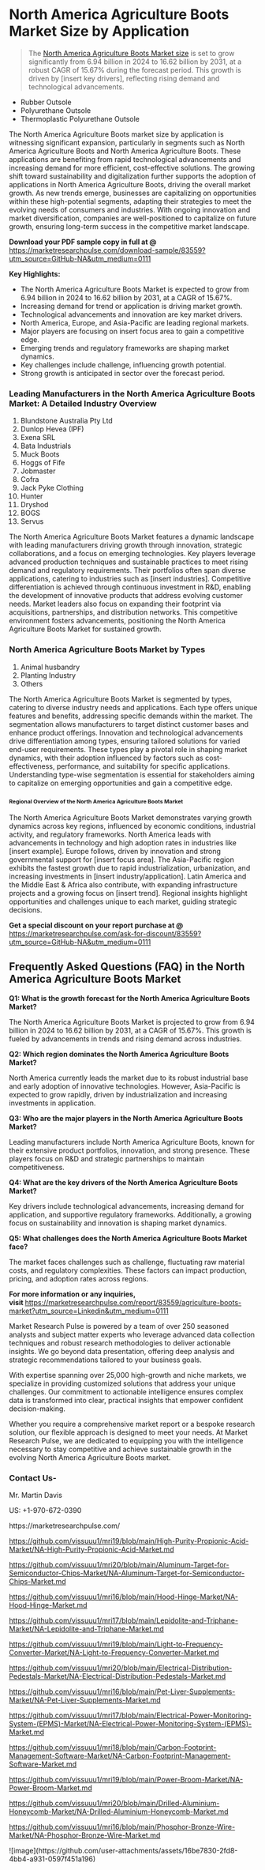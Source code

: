 <h1>North America Agriculture Boots Market&nbsp;Size by Application</h1><blockquote><p>The <a href="https://marketresearchpulse.com/download-sample/83559?utm_source=GitHub-NA&amp;utm_medium=0111">North America Agriculture Boots Market size</a> is set to grow significantly from 6.94 billion in 2024 to 16.62 billion by 2031, at a robust CAGR of 15.67% during the forecast period. This growth is driven by [insert key drivers], reflecting rising demand and technological advancements.</p></blockquote><ul><li>Rubber Outsole<li> Polyurethane Outsole<li> Thermoplastic Polyurethane Outsole</li></ul><p>The North America Agriculture Boots market size by application is witnessing significant expansion, particularly in segments such as North America Agriculture Boots and North America Agriculture Boots. These applications are benefiting from rapid technological advancements and increasing demand for more efficient, cost-effective solutions. The growing shift toward sustainability and digitalization further supports the adoption of applications in North America Agriculture Boots, driving the overall market growth. As new trends emerge, businesses are capitalizing on opportunities within these high-potential segments, adapting their strategies to meet the evolving needs of consumers and industries. With ongoing innovation and market diversification, companies are well-positioned to capitalize on future growth, ensuring long-term success in the competitive market landscape.</p><p><strong>Download your PDF sample copy in full at @ </strong><a href="https://marketresearchpulse.com/download-sample/83559?utm_source=GitHub-NA&amp;utm_medium=0111">https://marketresearchpulse.com/download-sample/83559?utm_source=GitHub-NA&amp;utm_medium=0111</a></p><p><strong>Key Highlights: </strong></p><ul><li>The North America Agriculture Boots Market is expected to grow from 6.94 billion in 2024 to 16.62 billion by 2031, at a CAGR of 15.67%.</li><li>Increasing demand for trend or application is driving market growth.</li><li>Technological advancements and innovation are key market drivers.</li><li>North America, Europe, and Asia-Pacific are leading regional markets.</li><li>Major players are focusing on insert focus area to gain a competitive edge.</li><li>Emerging trends and regulatory frameworks are shaping market dynamics.</li><li>Key challenges include challenge, influencing growth potential.</li><li>Strong growth is anticipated in sector over the forecast period.</li></ul><h3>Leading Manufacturers in the North America Agriculture Boots Market: A Detailed Industry Overview</h3><ol><li>Blundstone Australia Pty Ltd</li><li>Dunlop Hevea (IPF)</li><li>Exena SRL</li><li>Bata Industrials</li><li>Muck Boots</li><li>Hoggs of Fife</li><li>Jobmaster</li><li>Cofra</li><li>Jack Pyke Clothing</li><li>Hunter</li><li>Dryshod</li><li>BOGS</li><li>Servus</li></ol><div class="flex max-w-full flex-col flex-grow"><div class="min-h-8 text-message flex w-full flex-col items-end gap-2 whitespace-normal break-words [.text-message+&amp;]:mt-5" dir="auto" data-message-author-role="assistant" data-message-id="fd8432e4-4910-450d-b182-61b7bfb0a01f" data-message-model-slug="gpt-4o"><div class="flex w-full flex-col gap-1 empty:hidden first:pt-[3px]"><div class="markdown prose w-full break-words dark:prose-invert light"><p>The North America Agriculture Boots Market features a dynamic landscape with leading manufacturers driving growth through innovation, strategic collaborations, and a focus on emerging technologies. Key players leverage advanced production techniques and sustainable practices to meet rising demand and regulatory requirements. Their portfolios often span diverse applications, catering to industries such as [insert industries]. Competitive differentiation is achieved through continuous investment in R&amp;D, enabling the development of innovative products that address evolving customer needs. Market leaders also focus on expanding their footprint via acquisitions, partnerships, and distribution networks. This competitive environment fosters advancements, positioning the North America Agriculture Boots Market for sustained growth.</p></div></div></div></div><h3>North America Agriculture Boots Market by Types</h3><ol><li>Animal husbandry<li> Planting Industry<li> Others</li></ol><div class="flex max-w-full flex-col flex-grow"><div class="min-h-8 text-message flex w-full flex-col items-end gap-2 whitespace-normal break-words [.text-message+&amp;]:mt-5" dir="auto" data-message-author-role="assistant" data-message-id="084470be-0bb7-4664-bddf-5156b4f41249" data-message-model-slug="gpt-4o-mini"><div class="flex w-full flex-col gap-1 empty:hidden first:pt-[3px]"><div class="markdown prose w-full break-words dark:prose-invert light"><p>The North America Agriculture Boots Market is segmented by types, catering to diverse industry needs and applications. Each type offers unique features and benefits, addressing specific demands within the market. The segmentation allows manufacturers to target distinct customer bases and enhance product offerings. Innovation and technological advancements drive differentiation among types, ensuring tailored solutions for varied end-user requirements. These types play a pivotal role in shaping market dynamics, with their adoption influenced by factors such as cost-effectiveness, performance, and suitability for specific applications. Understanding type-wise segmentation is essential for stakeholders aiming to capitalize on emerging opportunities and gain a competitive edge.</p></div></div></div></div><h3><span style="font-size: 11px;">Regional Overview of the North America Agriculture Boots Market</span></h3><div class="flex max-w-full flex-col flex-grow"><div class="min-h-8 text-message flex w-full flex-col items-end gap-2 whitespace-normal break-words [.text-message+&amp;]:mt-5" dir="auto" data-message-author-role="assistant" data-message-id="e9038762-ce64-4e30-91c9-9bd413514231" data-message-model-slug="gpt-4o-mini"><div class="flex w-full flex-col gap-1 empty:hidden first:pt-[3px]"><div class="markdown prose w-full break-words dark:prose-invert light"><p>The North America Agriculture Boots Market demonstrates varying growth dynamics across key regions, influenced by economic conditions, industrial activity, and regulatory frameworks. North America leads with advancements in technology and high adoption rates in industries like [insert example]. Europe follows, driven by innovation and strong governmental support for [insert focus area]. The Asia-Pacific region exhibits the fastest growth due to rapid industrialization, urbanization, and increasing investments in [insert industry/application]. Latin America and the Middle East &amp; Africa also contribute, with expanding infrastructure projects and a growing focus on [insert trend]. Regional insights highlight opportunities and challenges unique to each market, guiding strategic decisions.</p></div></div></div></div><p><strong>Get a special discount on your report purchase at @ </strong><a href="https://marketresearchpulse.com/ask-for-discount/83559?utm_source=GitHub-NA&amp;utm_medium=0111">https://marketresearchpulse.com/ask-for-discount/83559?utm_source=GitHub-NA&amp;utm_medium=0111</a></p><h2>Frequently Asked Questions (FAQ) in the North America Agriculture Boots Market</h2><p><strong>Q1: What is the growth forecast for the North America Agriculture Boots Market?</strong></p><p>The North America Agriculture Boots Market is projected to grow from 6.94 billion in 2024 to 16.62 billion by 2031, at a CAGR of 15.67%. This growth is fueled by advancements in trends and rising demand across industries.</p><p><strong>Q2: Which region dominates the North America Agriculture Boots Market?</strong></p><p>North America currently leads the market due to its robust industrial base and early adoption of innovative technologies. However, Asia-Pacific is expected to grow rapidly, driven by industrialization and increasing investments in application.</p><p><strong>Q3: Who are the major players in the North America Agriculture Boots Market?</strong></p><p>Leading manufacturers include North America Agriculture Boots, known for their extensive product portfolios, innovation, and strong presence. These players focus on R&amp;D and strategic partnerships to maintain competitiveness.</p><p><strong>Q4: What are the key drivers of the North America Agriculture Boots Market?</strong></p><p>Key drivers include technological advancements, increasing demand for application, and supportive regulatory frameworks. Additionally, a growing focus on sustainability and innovation is shaping market dynamics.</p><p><strong>Q5: What challenges does the North America Agriculture Boots Market face?</strong></p><p>The market faces challenges such as challenge, fluctuating raw material costs, and regulatory complexities. These factors can impact production, pricing, and adoption rates across regions.</p><p><strong>For more information or any inquiries, visit&nbsp;</strong><a href="https://marketresearchpulse.com/report/83559/agriculture-boots-market?utm_source=Linkedin&utm_medium=0111">https://marketresearchpulse.com/report/83559/agriculture-boots-market?utm_source=Linkedin&utm_medium=0111</a></p><p>Market Research Pulse is powered by a team of over 250 seasoned analysts and subject matter experts who leverage advanced data collection techniques and robust research methodologies to deliver actionable insights. We go beyond data presentation, offering deep analysis and strategic recommendations tailored to your business goals.</p><p>With expertise spanning over 25,000 high-growth and niche markets, we specialize in providing customized solutions that address your unique challenges. Our commitment to actionable intelligence ensures complex data is transformed into clear, practical insights that empower confident decision-making.</p><p>Whether you require a comprehensive market report or a bespoke research solution, our flexible approach is designed to meet your needs. At Market Research Pulse, we are dedicated to equipping you with the intelligence necessary to stay competitive and achieve sustainable growth in the evolving North America Agriculture Boots market.</p><h3><strong>Contact Us-</strong></h3><p>Mr. Martin Davis</p><p>US: +1-970-672-0390</p><p>https://marketresearchpulse.com/</p><p><a href="https://github.com/vissuuu1/mri19/blob/main/High-Purity-Propionic-Acid-Market/NA-High-Purity-Propionic-Acid-Market.md">https://github.com/vissuuu1/mri19/blob/main/High-Purity-Propionic-Acid-Market/NA-High-Purity-Propionic-Acid-Market.md</a></p><p><a href="https://github.com/vissuuu1/mri20/blob/main/Aluminum-Target-for-Semiconductor-Chips-Market/NA-Aluminum-Target-for-Semiconductor-Chips-Market.md">https://github.com/vissuuu1/mri20/blob/main/Aluminum-Target-for-Semiconductor-Chips-Market/NA-Aluminum-Target-for-Semiconductor-Chips-Market.md</a></p><p><a href="https://github.com/vissuuu1/mri16/blob/main/Hood-Hinge-Market/NA-Hood-Hinge-Market.md">https://github.com/vissuuu1/mri16/blob/main/Hood-Hinge-Market/NA-Hood-Hinge-Market.md</a></p><p><a href="https://github.com/vissuuu1/mri17/blob/main/Lepidolite-and-Triphane-Market/NA-Lepidolite-and-Triphane-Market.md">https://github.com/vissuuu1/mri17/blob/main/Lepidolite-and-Triphane-Market/NA-Lepidolite-and-Triphane-Market.md</a></p><p><a href="https://github.com/vissuuu1/mri19/blob/main/Light-to-Frequency-Converter-Market/NA-Light-to-Frequency-Converter-Market.md">https://github.com/vissuuu1/mri19/blob/main/Light-to-Frequency-Converter-Market/NA-Light-to-Frequency-Converter-Market.md</a></p><p><a href="https://github.com/vissuuu1/mri20/blob/main/Electrical-Distribution-Pedestals-Market/NA-Electrical-Distribution-Pedestals-Market.md">https://github.com/vissuuu1/mri20/blob/main/Electrical-Distribution-Pedestals-Market/NA-Electrical-Distribution-Pedestals-Market.md</a></p><p><a href="https://github.com/vissuuu1/mri16/blob/main/Pet-Liver-Supplements-Market/NA-Pet-Liver-Supplements-Market.md">https://github.com/vissuuu1/mri16/blob/main/Pet-Liver-Supplements-Market/NA-Pet-Liver-Supplements-Market.md</a></p><p><a href="https://github.com/vissuuu1/mri17/blob/main/Electrical-Power-Monitoring-System-(EPMS)-Market/NA-Electrical-Power-Monitoring-System-(EPMS)-Market.md">https://github.com/vissuuu1/mri17/blob/main/Electrical-Power-Monitoring-System-(EPMS)-Market/NA-Electrical-Power-Monitoring-System-(EPMS)-Market.md</a></p><p><a href="https://github.com/vissuuu1/mri18/blob/main/Carbon-Footprint-Management-Software-Market/NA-Carbon-Footprint-Management-Software-Market.md">https://github.com/vissuuu1/mri18/blob/main/Carbon-Footprint-Management-Software-Market/NA-Carbon-Footprint-Management-Software-Market.md</a></p><p><a href="https://github.com/vissuuu1/mri19/blob/main/Power-Broom-Market/NA-Power-Broom-Market.md">https://github.com/vissuuu1/mri19/blob/main/Power-Broom-Market/NA-Power-Broom-Market.md</a></p><p><a href="https://github.com/vissuuu1/mri20/blob/main/Drilled-Aluminium-Honeycomb-Market/NA-Drilled-Aluminium-Honeycomb-Market.md">https://github.com/vissuuu1/mri20/blob/main/Drilled-Aluminium-Honeycomb-Market/NA-Drilled-Aluminium-Honeycomb-Market.md</a></p><p><a href="https://github.com/vissuuu1/mri16/blob/main/Phosphor-Bronze-Wire-Market/NA-Phosphor-Bronze-Wire-Market.md">https://github.com/vissuuu1/mri16/blob/main/Phosphor-Bronze-Wire-Market/NA-Phosphor-Bronze-Wire-Market.md</a></p>
![image](https://github.com/user-attachments/assets/16be7830-2fd8-4bb4-a931-0597f451a196)
